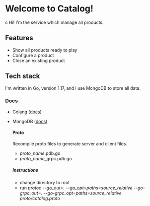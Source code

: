 # Welcome to Catalog!
c
Hi! I'm the service which manage all products.

## Features

 - Show all products ready to play
 - Configure a product
 - Close an existing product

## Tech stack

I'm written in Go, version 1.17, and i use MongoDB to store all data.

### Docs
 - Golang ([docs](https://golang.org/)) 
 - MongoDB ([docs](https://www.mongodb.com/)) 

    #### Proto
   	Recompile proto files to generate server and client files.
	- *proto_name*.pdb.go
	- *proto_name*_grpc.pdb.go

	##### Instructions
	- change directory to root
	- run *protoc --go_out=. --go_opt=paths=source_relative --go-grpc_out=. --go-grpc_opt=paths=source_relative proto/catalog.proto*